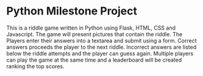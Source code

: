 # Python Milestone Project

This is a riddle game written in Python using Flask, HTML, CSS and Javascript.
The game will present pictures that contain the riddle. 
The Players enter their answers into a textarea and submit using a form.
Correct answers proceeds the player to the next riddle.
Incorrect answers are listed below the riddle attempts and the player can guess again.
Multiple players can play the game at the same time and a leaderboard will be created
ranking the top scores.